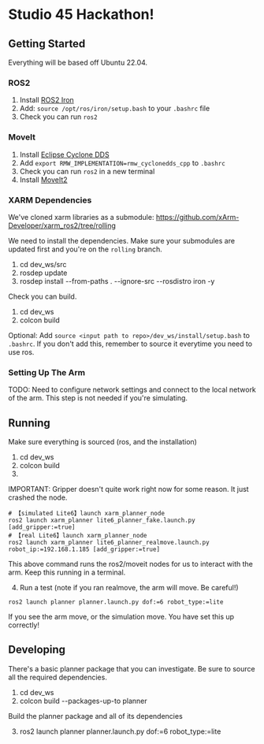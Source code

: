 # Studio 45 Hackathon!

## Getting Started

Everything will be based off Ubuntu 22.04.

### ROS2
1. Install [ROS2 Iron](https://docs.ros.org/en/iron/Installation/Ubuntu-Install-Debians.html)
2. Add: `source /opt/ros/iron/setup.bash` to your `.bashrc` file
3. Check you can run `ros2`

### MoveIt
1. Install [Eclipse Cyclone DDS](https://docs.ros.org/en/iron/Installation/DDS-Implementations/Working-with-Eclipse-CycloneDDS.html#install-packages) 
2. Add `export RMW_IMPLEMENTATION=rmw_cyclonedds_cpp` to `.bashrc`
3. Check you can run `ros2` in a new terminal
4. Install [MoveIt2](https://moveit.picknik.ai/main/doc/tutorials/getting_started/getting_started.html)

### XARM Dependencies
We've cloned xarm libraries as a submodule: https://github.com/xArm-Developer/xarm_ros2/tree/rolling

We need to install the dependencies.
Make sure your submodules are updated first and you're on the `rolling` branch.

1. cd dev_ws/src
2. rosdep update
3. rosdep install --from-paths . --ignore-src --rosdistro iron -y


Check you can build.
1. cd dev_ws
2. colcon build

Optional: Add `source <input path to repo>/dev_ws/install/setup.bash` to
`.bashrc`. If you don't add this, remember to source it everytime you need
to use ros.

### Setting Up The Arm
TODO: Need to configure network settings and connect to the local network of the arm. This step is not needed if you're simulating.

## Running

Make sure everything is sourced (ros, and the installation)

1. cd dev_ws
2. colcon build 
3. 

IMPORTANT: Gripper doesn't quite work right now for some reason. It just crashed the node.

```
# 【simulated Lite6】launch xarm_planner_node
ros2 launch xarm_planner lite6_planner_fake.launch.py [add_gripper:=true]
# 【real Lite6】launch xarm_planner_node
ros2 launch xarm_planner lite6_planner_realmove.launch.py robot_ip:=192.168.1.185 [add_gripper:=true]
```

This above command runs the ros2/moveit nodes for us to interact with the arm. Keep this running in a terminal.

4. Run a test (note if you ran realmove, the arm will move. Be careful!)
```
ros2 launch planner planner.launch.py dof:=6 robot_type:=lite
```

If you see the arm move, or the simulation move. You have set this up correctly!

## Developing

There's a basic planner package that you can investigate. Be sure to source
all the required dependencies.

1. cd dev_ws
2. colcon build --packages-up-to planner  

Build the planner package and all of its dependencies

3. ros2 launch planner planner.launch.py dof:=6 robot_type:=lite
